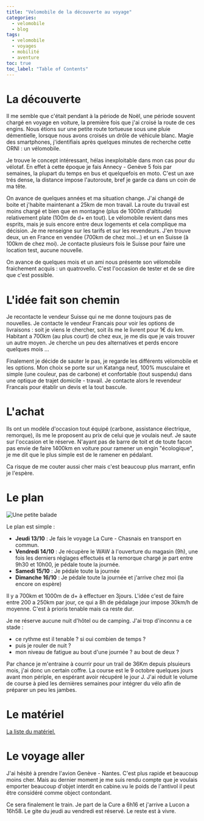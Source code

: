 ```yaml
---
title: "Velomobile de la découverte au voyage"
categories:
  - velomobile
  - blog
tags:
  - velomobile
  - voyages
  - mobilité
  - aventure
toc: true
toc_label: "Table of Contents"
---
```


# La découverte

Il me semble que c'était pendant à la période de Noël, une période souvent chargé en voyage en voiture, la première fois que j'ai croisé la route de ces engins. Nous étions sur une petite route tortueuse sous une pluie démentielle, lorsque nous avons croisés un drôle de véhicule blanc. Magie des smartphones, j'identifiais après quelques minutes de recherche cette ORNI : un vélomobile.

Je trouve le concept intéressant, hélas inexploitable dans mon cas pour du vélotaf. En effet à cette époque je fais Annecy - Genève 5 fois par semaines, la plupart du temps en bus et quelquefois en moto. C'est un axe trés dense, la distance impose l'autoroute, bref je garde ca dans un coin de ma tête.

On avance de quelques années et ma situation change. J'ai changé de boite et j'habite maintenant a 25km de mon travail. La route du travail est moins chargé et bien que en montagne (plus de 1000m d'altitude) relativement plate (100m de d+ en tout). Le vélomobile revient dans mes esprits, mais je suis encore entre deux logements et cela complique ma décision. Je me renseigne sur les tarifs et sur les revendeurs. J'en trouve deux, un en France en vendée (700km de chez moi...) et un en Suisse (à 100km de chez moi). Je contacte plusieurs fois le Suisse pour faire une location test, aucune nouvelle.

On avance de quelques mois et un ami nous présente son vélomobile fraichement acquis : un quatrovello. C'est l'occasion de tester et de se dire que c'est possible.

# L'idée fait son chemin

Je recontacte le vendeur Suisse qui ne me donne toujours pas de nouvelles. Je contacte le vendeur Francais pour voir les options de livraisons : soit je viens le chercher, soit ils me le livrent pour 1€ du km. Habitant a 700km (au plus court) de chez eux, je me dis que je vais trouver un autre moyen. Je cherche un peu des alternatives et perds encore quelques mois ...

Finalement je décide de sauter le pas, je regarde les différents vélomobile et les options. Mon choix se porte sur un Katanga neuf, 100% musculaire et simple (une couleur, pas de carbone) et confortable (tout suspendu) dans une optique de trajet domicile - travail. Je contacte alors le revendeur Francais pour établir un devis et la tout bascule.

# L'achat

Ils ont un modèle d'occasion tout équipé (carbone, assistance électrique, remorque), ils me le proposent au prix de celui que je voulais neuf. Je saute sur l'occasion et le réserve. N'ayant pas de barre de toit et de toute facon pas envie de faire 1400km en voiture pour ramener un engin "écologique", je me dit que le plus simple est de le ramener en pédalant.

Ca risque de me couter aussi cher mais c'est beaucoup plus marrant, enfin je l'espère.

# Le plan

![Une petite balade](/assets/trip.png)

Le plan est simple :

* __Jeudi 13/10__ : Je fais le voyage La Cure - Chasnais en transport en commun.
* __Vendredi 14/10__ : Je récupère le WAW à l'ouverture du magasin (9h), une fois les derniers réglages effectués et la remorque chargé je part entre 9h30 et 10h00, je pédale toute la journée.
* __Samedi 15/10__ : Je pédale toute la journée
* __Dimanche 16/10__ :  Je pédale toute la journée et j'arrive chez moi (la encore on espère)

Il y a 700km et 1000m de d+ à effectuer en 3jours. L'idée c'est de faire entre 200 a 250km par jour, ce qui a 8h de pédalage jour impose 30km/h de moyenne. C'est à prioris tenable mais ca reste dur.

Je ne réserve aucune nuit d'hôtel ou de camping. J'ai trop d'inconnu a ce stade :
* ce rythme est il tenable ? si oui combien de temps ?
* puis je rouler de nuit ?
* mon niveau de fatigue au bout d'une journée ? au bout de deux ?

Par chance je m'entraine à courrir pour un trail de 36Km depuis plsuieurs mois, j'ai donc un certain coffre. La course est le 9 octobre quelques jours avant mon périple, en espérant avoir récupéré le jour J. J'ai réduit le volume de course à pied les dernières semaines pour intégrer du vélo afin de préparer un peu les jambes.



# Le matériel

[La liste du matériel.](https://lighterpack.com/r/uzd1t2) 

# Le voyage aller

J'ai hésité à prendre l'avion Genève - Nantes. C'est plus rapide et beaucoup moins cher. Mais au dernier  moment je me suis rendu compte que je voulais emporter beaucoup d'objet interdit en cabine.vu le poids de l'antivol il peut être considéré comme object contondant.

Ce sera finalement le train. Je part de la Cure a 6h16 et j'arrive a Lucon a 16h58. Le gite du jeudi au vendredi est réservé. Le reste est à vivre.

